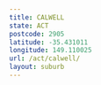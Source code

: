 ```yaml
---
title: CALWELL
state: ACT
postcode: 2905
latitude: -35.431011
longitude: 149.110025
url: /act/calwell/
layout: suburb
---
```


